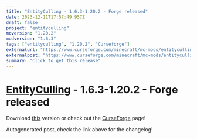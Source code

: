 ```yaml
---
title: "EntityCulling - 1.6.3-1.20.2 - Forge released"
date: 2023-12-11T17:57:49.957Z
draft: false
project: "entityculling"
mcversion: "1.20.2"
modversion: "1.6.3"
tags: ["entityculling", "1.20.2", "Curseforge"]
externalurl: "https://www.curseforge.com/minecraft/mc-mods/entityculling/files/4949693"
externalpost: "https://www.curseforge.com/minecraft/mc-mods/entityculling/files/4949693"
summary: "Click to get this release"
---
```

# [EntityCulling](/project/entityculling) - 1.6.3-1.20.2 - Forge released
Download [this](https://www.curseforge.com/minecraft/mc-mods/entityculling/files/4949693) version or check out the [CurseForge](https://www.curseforge.com/minecraft/mc-mods/entityculling) page!

Autogenerated post, check the link above for the changelog!
